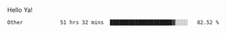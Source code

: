 Hello Ya!

<!--START_SECTION:waka-->

```text
Other            51 hrs 32 mins  ████████████████████▓░░░░   82.52 %
```

<!--END_SECTION:waka-->
